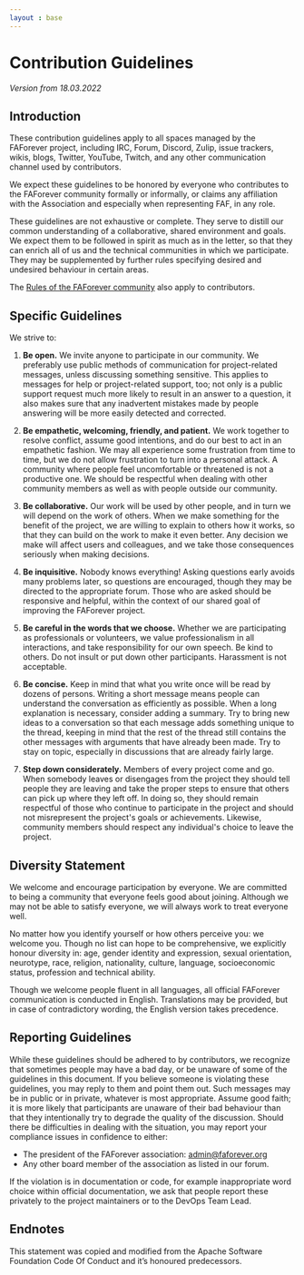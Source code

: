 ```yaml
---
layout : base
---
```


# Contribution Guidelines
*Version from 18.03.2022*
## Introduction

These contribution guidelines apply to all spaces managed by the FAForever project, including IRC, Forum, Discord, Zulip, issue trackers, wikis, blogs, Twitter, YouTube, Twitch, and any other communication channel used by contributors.

We expect these guidelines to be honored by everyone who contributes to the FAForever community formally or informally, or claims any affiliation with the Association and especially when representing FAF, in any role.

These guidelines are not exhaustive or complete. They serve to distill our common understanding of a collaborative, shared environment and goals. We expect them to be followed in spirit as much as in the letter, so that they can enrich all of us and the technical communities in which we participate.
They may be supplemented by further rules specifying desired and undesired behaviour in certain areas.

The [Rules of the FAForever community](https://faforever.com/rules) also apply to contributors.


## Specific Guidelines

We strive to:

1. **Be open.** We invite anyone to participate in our community. We preferably use public methods of communication for project-related messages, unless discussing something sensitive. This applies to messages for help or project-related support, too; not only is a public support request much more likely to result in an answer to a question, it also makes sure that any inadvertent mistakes made by people answering will be more easily detected and corrected.

1. **Be empathetic, welcoming, friendly, and patient.** We work together to resolve conflict, assume good intentions, and do our best to act in an empathetic fashion. We may all experience some frustration from time to time, but we do not allow frustration to turn into a personal attack. A community where people feel uncomfortable or threatened is not a productive one. We should be respectful when dealing with other community members as well as with people outside our community.

1. **Be collaborative.** Our work will be used by other people, and in turn we will depend on the work of others. When we make something for the benefit of the project, we are willing to explain to others how it works, so that they can build on the work to make it even better. Any decision we make will affect users and colleagues, and we take those consequences seriously when making decisions.

1. **Be inquisitive.** Nobody knows everything! Asking questions early avoids many problems later, so questions are encouraged, though they may be directed to the appropriate forum. Those who are asked should be responsive and helpful, within the context of our shared goal of improving the FAForever project.

1. **Be careful in the words that we choose.** Whether we are participating as professionals or volunteers, we value professionalism in all interactions, and take responsibility for our own speech. Be kind to others. Do not insult or put down other participants. Harassment is not acceptable.

1. **Be concise.** Keep in mind that what you write once will be read by dozens of persons. Writing a short message means people can understand the conversation as efficiently as possible. When a long explanation is necessary, consider adding a summary.
   Try to bring new ideas to a conversation so that each message adds something unique to the thread, keeping in mind that the rest of the thread still contains the other messages with arguments that have already been made.
   Try to stay on topic, especially in discussions that are already fairly large.

1. **Step down considerately.** Members of every project come and go. When somebody leaves or disengages from the project they should tell people they are leaving and take the proper steps to ensure that others can pick up where they left off. In doing so, they should remain respectful of those who continue to participate in the project and should not misrepresent the project's goals or achievements. Likewise, community members should respect any individual's choice to leave the project.

## Diversity Statement

We welcome and encourage participation by everyone. We are committed to being a community that everyone feels good about joining. Although we may not be able to satisfy everyone, we will always work to treat everyone well.

No matter how you identify yourself or how others perceive you: we welcome you. Though no list can hope to be comprehensive, we explicitly honour diversity in: age, gender identity and expression, sexual orientation, neurotype, race, religion, nationality, culture, language, socioeconomic status, profession and technical ability.

Though we welcome people fluent in all languages, all official FAForever communication is conducted in English. Translations may be provided, but in case of contradictory wording, the English version takes precedence.

## Reporting Guidelines

While these guidelines should be adhered to by contributors, we recognize that sometimes people may have a bad day, or be unaware of some of the guidelines in this document. If you believe someone is violating these guidelines, you may reply to them and point them out. Such messages may be in public or in private, whatever is most appropriate. Assume good faith; it is more likely that participants are unaware of their bad behaviour than that they intentionally try to degrade the quality of the discussion. Should there be difficulties in dealing with the situation, you may report your compliance issues in confidence to either:

* The president of the FAForever association: admin@faforever.org
* Any other board member of the association as listed in our forum.

If the violation is in documentation or code, for example inappropriate word choice within official documentation, we ask that people report these privately to the project maintainers or to the DevOps Team Lead.

## Endnotes

This statement was copied and modified from the Apache Software Foundation Code Of Conduct and it’s honoured predecessors.
